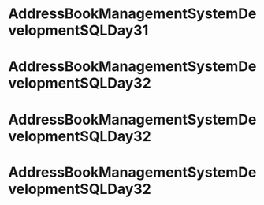 # AddressBookManagementSystemDevelopmentSQLDay31
# AddressBookManagementSystemDevelopmentSQLDay32
# AddressBookManagementSystemDevelopmentSQLDay32
# AddressBookManagementSystemDevelopmentSQLDay32
